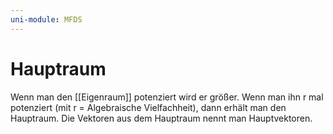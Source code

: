 ```yaml
---
uni-module: MFDS
---
```


# Hauptraum

Wenn man den [[Eigenraum]] potenziert wird er größer. Wenn man ihn r mal potenziert (mit r = Algebraische Vielfachheit), dann erhält man den Hauptraum. Die Vektoren aus dem Hauptraum nennt man Hauptvektoren.
